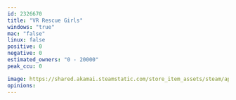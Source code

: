 ```yaml
---
id: 2326670
title: "VR Rescue Girls"
windows: "true"
mac: "false"
linux: false
positive: 0
negative: 0
estimated_owners: "0 - 20000"
peak_ccu: 0

image: https://shared.akamai.steamstatic.com/store_item_assets/steam/apps/2326670/header.jpg?t=1680410135
opinions:
---
```

